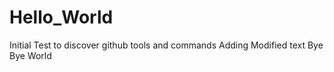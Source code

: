 # Hello_World
Initial Test to discover github tools and commands
Adding Modified text Bye Bye World
